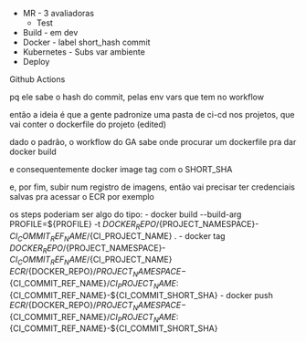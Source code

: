 - MR - 3 avaliadoras
    - Test
- Build - em dev
- Docker - label short_hash commit
- Kubernetes - Subs var ambiente
- Deploy



Github Actions 

pq ele sabe o hash do commit, pelas env vars que tem no workflow

então a ideia é que a gente padronize uma pasta de ci-cd nos projetos, que vai conter o dockerfile do projeto (edited) 

dado o padrão, o workflow do GA sabe onde procurar um dockerfile pra dar docker build

e consequentemente docker image tag com o SHORT_SHA

e, por fim, subir num registro de imagens, então vai precisar ter credenciais salvas pra acessar o ECR por exemplo

os steps poderiam ser algo do tipo:
    - docker build --build-arg PROFILE=${PROFILE} -t ${DOCKER_REPO}/${PROJECT_NAMESPACE}-${CI_COMMIT_REF_NAME}/${CI_PROJECT_NAME} .
    - docker tag ${DOCKER_REPO}/${PROJECT_NAMESPACE}-${CI_COMMIT_REF_NAME}/${CI_PROJECT_NAME} ${ECR}/${DOCKER_REPO}/${PROJECT_NAMESPACE}-${CI_COMMIT_REF_NAME}/${CI_PROJECT_NAME}:${CI_COMMIT_REF_NAME}-${CI_COMMIT_SHORT_SHA}
    - docker push ${ECR}/${DOCKER_REPO}/${PROJECT_NAMESPACE}-${CI_COMMIT_REF_NAME}/${CI_PROJECT_NAME}:${CI_COMMIT_REF_NAME}-${CI_COMMIT_SHORT_SHA}
